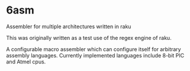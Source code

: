 6asm
====

Assembler for multiple architectures written in raku

This was originally written as a test use of the regex engine of raku.

A configurable macro assembler which can configure itself for arbitrary
assembly languages. Currently implemented languages include 8-bit PIC and
Atmel cpus.
